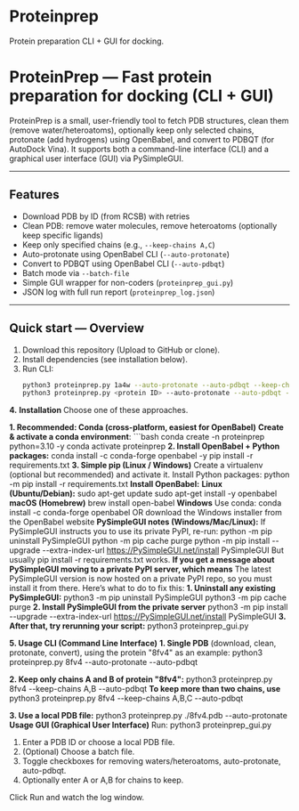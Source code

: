 # Proteinprep
Protein preparation CLI + GUI for docking.
# ProteinPrep — Fast protein preparation for docking (CLI + GUI)

ProteinPrep is a small, user-friendly tool to fetch PDB structures, clean them (remove water/heteroatoms), optionally keep only selected chains, protonate (add hydrogens) using OpenBabel, and convert to PDBQT (for AutoDock Vina). It supports both a command-line interface (CLI) and a graphical user interface (GUI) via PySimpleGUI.

---

## Features

- Download PDB by ID (from RCSB) with retries
- Clean PDB: remove water molecules, remove heteroatoms (optionally keep specific ligands)
- Keep only specified chains (e.g., `--keep-chains A,C`)
- Auto-protonate using OpenBabel CLI (`--auto-protonate`)
- Convert to PDBQT using OpenBabel CLI (`--auto-pdbqt`)
- Batch mode via `--batch-file`
- Simple GUI wrapper for non-coders (`proteinprep_gui.py`)
- JSON log with full run report (`proteinprep_log.json`)

---

## Quick start — Overview

1. Download this repository (Upload to GitHub or clone).
2. Install dependencies (see installation below).
3. Run CLI:
   ```bash
   python3 proteinprep.py 1a4w --auto-protonate --auto-pdbqt --keep-chains A,C
   python3 proteinprep.py <protein ID> --auto-protonate --auto-pdbqt --keep-chains <Chain>
**4.** **Installation**
Choose one of these approaches.

   **1. Recommended: Conda (cross-platform, easiest for OpenBabel)**
      **Create & activate a conda environment**:
       ```bash
       conda create -n proteinprep python=3.10 -y
       conda activate proteinprep
   **2. Install OpenBabel + Python packages:**
   conda install -c conda-forge openbabel -y
   pip install -r requirements.txt
   **3. Simple pip (Linux / Windows)**
   Create a virtualenv (optional but recommended) and activate it.
   Install Python packages:
   python -m pip install -r requirements.txt
**Install OpenBabel:**
  **Linux (Ubuntu/Debian):**
  sudo apt-get update
  sudo apt-get install -y openbabel
  **macOS (Homebrew)**
  brew install open-babel
  **Windows**
  Use conda: conda install -c conda-forge openbabel
  OR download the Windows installer from the OpenBabel website
**PySimpleGUI notes (Windows/Mac/Linux):** 
If PySimpleGUI instructs you to use its private PyPI, re-run:
python -m pip uninstall PySimpleGUI
python -m pip cache purge
python -m pip install --upgrade --extra-index-url https://PySimpleGUI.net/install PySimpleGUI
But usually pip install -r requirements.txt works.
**If you get a message about PySimpleGUI moving to a private PyPI server, which means** 
The latest PySimpleGUI version is now hosted on a private PyPI repo, so you must install it from there.
Here’s what to do to fix this:
  **1.	Uninstall any existing PySimpleGUI:**
  python3 -m pip uninstall PySimpleGUI
  python3 -m pip cache purge
  **2.	Install PySimpleGUI from the private server**
  python3 -m pip install --upgrade --extra-index-url https://PySimpleGUI.net/install PySimpleGUI
  **3. After that, try rerunning your script:** 
  python3 proteinprep_gui.py

**5. Usage 
CLI (Command Line Interface)**
  **1. Single PDB** (download, clean, protonate, convert), using the protein "8fv4" as an example:
    python3 proteinprep.py 8fv4 --auto-protonate --auto-pdbqt
  
  **2. Keep only chains A and B of protein "8fv4":** 
    python3 proteinprep.py 8fv4 --keep-chains A,B --auto-pdbqt
    **To keep more than two chains, use**
    python3 proteinprep.py 8fv4 --keep-chains A,B,C --auto-pdbqt
 
  **3. Use a local PDB file:**
    python3 proteinprep.py ./8fv4.pdb --auto-protonate
**Usage GUI (Graphical User Interface)**
  Run: python3 proteinprep_gui.py
  1. Enter a PDB ID or choose a local PDB file.
  2. (Optional) Choose a batch file.
  3. Toggle checkboxes for removing waters/heteroatoms, auto-protonate, auto-pdbqt.
  4. Optionally enter A or A,B for chains to keep.

Click Run and watch the log window.
